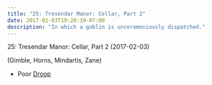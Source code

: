 ```yaml
---
title: "25: Tresendar Manor: Cellar, Part 2"
date: 2017-02-03T19:20:19-07:00
description: "In which a goblin is unceremoniously dispatched."
---
```


25: Tresendar Manor: Cellar, Part 2 (2017-02-03)

(Gimble, Horns, Mindartis, Zane)

- Poor [Droop](../non-player-characters/#wiki-toc-droop)
